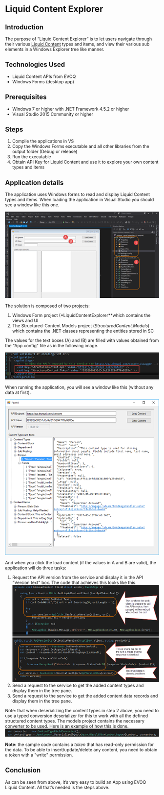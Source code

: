 # Liquid Content Explorer


Introduction
-
The purpose of “Liquid Content Explorer” is to let users navigate through their various [Liquid Content](http://www.dnnsoftware.com/cms-features/about-liquid-content) types and items, and view their various sub elements in a Windows Explorer tree like manner.

Technologies Used
-
* Liquid Content APIs from EVOQ
* Windows Forms (desktop app)

Prerequisites
-
* Windows 7 or higher with .NET Framework 4.5.2 or higher
* Visual Studio 2015 Community or higher

Steps
-
1. Compile the applications in VS
2. Copy the Windows Forms executable and all other libraries from the output folder (Debug or release)
3. Run the executable
4. Obtain API Key for Liquid Content and use it to explore your own content types and items

Application details
-
The application uses Windows forms to read and display Liquid Content types and items. When loading the application in Visual Studio you should see a window like this one.

![Visual Studio Form Design](images/vs1.png)

The solution is composed of two projects:
1. Windows Form project (*LiquidContentExplorer**which contains the views and UI
2. The Structured-Content Models project (*StructuredContent.Models*) which contains the .NET classes representing the entities stored in SC

The values for the text boxes (A) and (B) are filled with values obtained from the "App.config" file as in the following image.

![App.config file](images/app-config.png)

When running the application, you will see a window like this (without any data at first).

![Visual Studio Form Design](images/form1.png)

And when you click the load content (if the values in A and B are valid), the application will do three tasks:
1. Request the API version from the service and display it in the API "Version text" box. The code that achieves this looks like this.
![Code snippet 1](images/vs2.png)
![Code snippet 2](images/vs3.png)
2. Send a request to the service to get the added content types and display them in the tree pane.
3. Send a request to the service to get the added content data records and display them in the tree pane.

Note: that when deserializing the content types in step 2 above, you need to use a  typed conversion deserializer for this to work with all the defined structured content types. The models project contains the necessary converter to be used. Here is an example of how this is done.
![Code snippet 3](images/vs4.png)

**Note:** the sample code contains a *token* that has read-only permission for the data. To be able to insert/update/delete any content, you need to obtain a token with a "write" permission.

Conclusion
-
As can be seen from above, it’s very easy to build an App using EVOQ Liquid Content. All that’s needed is the steps above.
